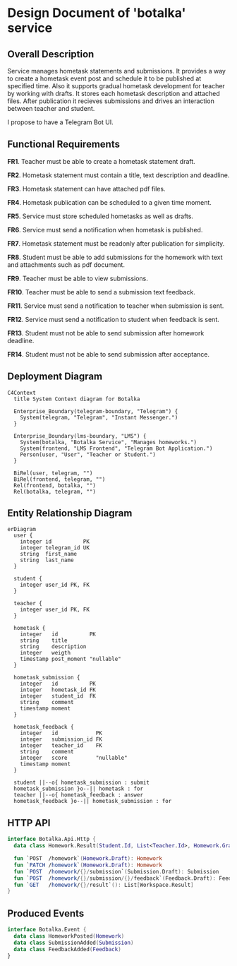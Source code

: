 # Design Document of 'botalka' service

## Overall Description

Service manages hometask statements and submissions. It provides a way to
create a hometask event post and schedule it to be published at specified
time. Also it supports gradual hometask development for teacher by working
with drafts. It stores each hometask description and attached files. After
publication it recieves submissions and drives an interaction between teacher
and student.

I propose to have a Telegram Bot UI.

## Functional Requirements

**FR1**. Teacher must be able to create a hometask statement draft.

**FR2**. Hometask statement must contain a title, text description and
         deadline.

**FR3**. Hometask statement can have attached pdf files.

**FR4**. Hometask publication can be scheduled to a given time moment.

**FR5**. Service must store scheduled hometasks as well as drafts.

**FR6**. Service must send a notification when hometask is published.

**FR7**. Hometask statement must be readonly after publication for simplicity.

**FR8**. Student must be able to add submissions for the homework with
         text and attachments such as pdf document.

**FR9**. Teacher must be able to view submissions.

**FR10**. Teacher must be able to send a submission text feedback.

**FR11**. Service must send a notification to teacher when submission is sent.

**FR12**. Service must send a notification to student when feedback is sent.

**FR13**. Student must not be able to send submission after homework deadline.

**FR14**. Student must not be able to send submission after acceptance.

## Deployment Diagram

```mermaid
C4Context 
  title System Context diagram for Botalka

  Enterprise_Boundary(telegram-boundary, "Telegram") {
    System(telegram, "Telegram", "Instant Messenger.")
  }

  Enterprise_Boundary(lms-boundary, "LMS") {
    System(botalka, "Botalka Service", "Manages homeworks.")
    System(frontend, "LMS Frontend", "Telegram Bot Application.")
    Person(user, "User", "Teacher or Student.")
  }

  BiRel(user, telegram, "")
  BiRel(frontend, telegram, "")
  Rel(frontend, botalka, "")
  Rel(botalka, telegram, "")
```

## Entity Relationship Diagram

```mermaid
erDiagram
  user {
    integer id          PK
    integer telegram_id UK
    string  first_name
    string  last_name
  }

  student {
    integer user_id PK, FK
  }

  teacher {
    integer user_id PK, FK
  }

  hometask {
    integer   id          PK
    string    title
    string    description
    integer   weigth
    timestamp post_moment "nullable"
  }

  hometask_submission {
    integer   id          PK
    integer   hometask_id FK
    integer   student_id  FK
    string    comment
    timestamp moment
  }

  hometask_feedback {
    integer   id            PK
    integer   submission_id FK
    integer   teacher_id    FK
    string    comment
    integer   score         "nullable"
    timestamp moment
  }

  student ||--o{ hometask_submission : submit
  hometask_submission }o--|| hometask : for
  teacher ||--o{ hometask_feedback : answer
  hometask_feedback }o--|| hometask_submission : for
```

## HTTP API

```kotlin
interface Botalka.Api.Http {
  data class Homework.Result(Student.Id, List<Teacher.Id>, Homework.Grade)

  fun `POST  /homework`(Homework.Draft): Homework
  fun `PATCH /homework`(Homework.Draft): Homework
  fun `POST  /homework/{}/submission`(Submission.Draft): Submission
  fun `POST  /homework/{}/submission/{}/feedback`(Feedback.Draft): Feedback
  fun `GET   /homework/{}/result`(): List[Workspace.Result]
}
```

## Produced Events

```kotlin
interface Botalka.Event {
  data class HomeworkPosted(Homework)
  data class SubmissionAdded(Submission)
  data class FeedbackAdded(Feedback)
}
```
